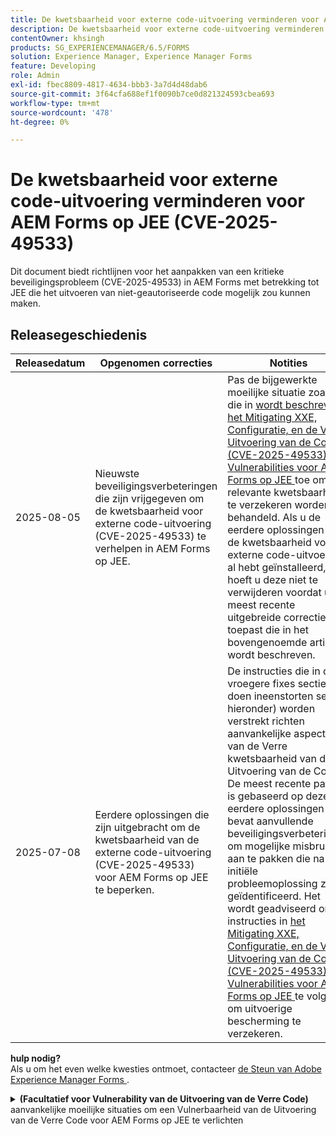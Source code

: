 ```yaml
---
title: De kwetsbaarheid voor externe code-uitvoering verminderen voor AEM Forms op JEE (CVE-2025-49533)
description: De kwetsbaarheid voor externe code-uitvoering verminderen voor AEM Forms op JEE (CVE-2025-49533)
contentOwner: khsingh
products: SG_EXPERIENCEMANAGER/6.5/FORMS
solution: Experience Manager, Experience Manager Forms
feature: Developing
role: Admin
exl-id: fbec8809-4817-4634-bbb3-3a7d4d48dab6
source-git-commit: 3f64cfa688ef1f0090b7ce0d821324593cbea693
workflow-type: tm+mt
source-wordcount: '478'
ht-degree: 0%

---
```



# De kwetsbaarheid voor externe code-uitvoering verminderen voor AEM Forms op JEE (CVE-2025-49533)

Dit document biedt richtlijnen voor het aanpakken van een kritieke beveiligingsprobleem (CVE-2025-49533) in AEM Forms met betrekking tot JEE die het uitvoeren van niet-geautoriseerde code mogelijk zou kunnen maken.

## Releasegeschiedenis

| Releasedatum | Opgenomen correcties | Notities |
|------------|-----------------------------------------------------------------------------------------------------|---|
| 2025-08-05 | Nieuwste beveiligingsverbeteringen die zijn vrijgegeven om de kwetsbaarheid voor externe code-uitvoering (CVE-2025-49533) te verhelpen in AEM Forms op JEE. | Pas de bijgewerkte moeilijke situatie zoals die in [ wordt beschreven het Mitigating XXE, Configuratie, en de Verre Uitvoering van de Code (CVE-2025-49533) Vulnerabilities voor AEM Forms op JEE ](/help/forms/using/mitigating-xxe-and-configuration-vulnerabilities-for-experience-manager-forms-jee.md) toe om alle relevante kwetsbaarheid te verzekeren worden behandeld. Als u de eerdere oplossingen voor de kwetsbaarheid voor externe code-uitvoering al hebt geïnstalleerd, hoeft u deze niet te verwijderen voordat u de meest recente uitgebreide correctie toepast die in het bovengenoemde artikel wordt beschreven. |
| 2025-07-08 | Eerdere oplossingen die zijn uitgebracht om de kwetsbaarheid van de externe code-uitvoering (CVE-2025-49533) voor AEM Forms op JEE te beperken. | De instructies die in de vroegere fixes sectie (zie doen ineenstorten sectie hieronder) worden verstrekt richten aanvankelijke aspecten van de Verre kwetsbaarheid van de Uitvoering van de Code. De meest recente patch is gebaseerd op deze eerdere oplossingen en bevat aanvullende beveiligingsverbeteringen om mogelijke misbruiken aan te pakken die na de initiële probleemoplossing zijn geïdentificeerd. Het wordt geadviseerd om de instructies in [ het Mitigating XXE, Configuratie, en de Verre Uitvoering van de Code (CVE-2025-49533) Vulnerabilities voor AEM Forms op JEE ](/help/forms/using/mitigating-xxe-and-configuration-vulnerabilities-for-experience-manager-forms-jee.md) te volgen om uitvoerige bescherming te verzekeren. |

**hulp nodig?**\
Als u om het even welke kwesties ontmoet, contacteer [ de Steun van Adobe Experience Manager Forms ](https://business.adobe.com/in/support/main.html).

<details>
<summary><b> (Facultatief voor Vulnerability van de Uitvoering van de Verre Code) </b> aanvankelijke moeilijke situaties om een Vulnerbaarheid van de Uitvoering van de Verre Code voor AEM Forms op JEE te verlichten</summary>

Releasedatum: 2025-07-08

De oplossing is alleen van toepassing op Adobe Experience Manager 6.5 Forms op zelfstandige JEE-implementaties. Standalone plaatsingen zijn de installaties van AEM Forms zonder de auteur van AEM of publiceren EAR geïnstalleerd.

## Resolutie

| AEM Forms-versie | Vereiste actie |
|---|---|
| AEM 6.5 Forms on JEE Service Pack 18 - Service Pack 23 voor zelfstandige AEM Forms op JEE-implementaties | [ pas hotfix ](#apply-the-hotfix) toe |
| AEM 6.5 Forms on JEE Service Pack 17 en eerder | Voer een upgrade uit naar een ondersteunde versie van Service Pack en pas vervolgens de aanbevolen stappen voor het beperken van uw nieuwe versie toe |

> **Nota**: AEM Forms steunt officieel slechts de zes meest recente de dienstpakken. De gebruikers op oudere versies zouden eerst aan het recentste de dienstpak moeten bevorderen en dan de vereiste veiligheidsmaatregelen uitvoeren.

### De hotfix toepassen

1. **Download hotfix:**
   * De Distributie van de Software van Adobe van de toegang om [ hotfix ](https://nam04.safelinks.protection.outlook.com/?url=https%3A%2F%2Fexperience.adobe.com%2F%23%2Fdownloads%2Fcontent%2Fsoftware-distribution%2Fen%2Faem.html%3Fpackage%3D%2Fcontent%2Fsoftware-distribution%2Fen%2Fdetails.html%2Fcontent%2Fdam%2Faem%2Fpublic%2Fadobe%2Fpackages%2Fcq650%2Fhotfix%2FAEM%25206.5%2520Unauthenticated%2520RCE%2520in%2520LiveCycle&data=05%7C02%7Ckhsingh%40adobe.com%7Cf29c8505258840beed0408ddbe2956ff%7Cfa7b1b5a7b34438794aed2c178decee1%7C0%7C0%7C638875806949179671%7CUnknown%7CTWFpbGZsb3d8eyJFbXB0eU1hcGkiOnRydWUsIlYiOiIwLjAuMDAwMCIsIlAiOiJXaW4zMiIsIkFOIjoiTWFpbCIsIldUIjoyfQ%3D%3D%7C0%7C%7C%7C&sdata=0GELRBKwhkAFB6fmXNIsbsruBXquhhWX1BMGySEZutY%3D&reserved=0) te downloaden.
   * Sla het hotfix-bestand op uw lokale computer op.
   * Controleer de integriteit van het gedownloade bestand.

2. **installeer hotfix:**
   * Open **AEM Workbench**.
   * Maak verbinding met de desbetreffende AEM Forms-server.
   * Navigeer aan **Venster → toon Mening → Componenten**.
   * Klik met de rechtermuisknop in de weergave Componenten en selecteer Component installeren.
   * Blader naar het hotfix-bestand en selecteer dit.
   * Volg de aanwijzingen van de installatiewizard en wacht tot de installatie is voltooid.

3. **wacht en bevestigt:**
   * Wacht tot alle services volledig zijn geïnitialiseerd.

</details>

